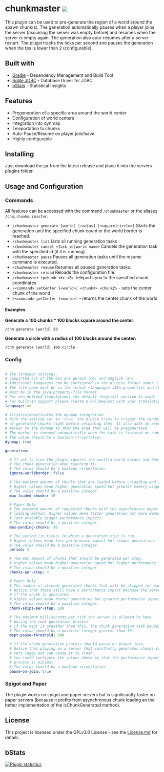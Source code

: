 # chunkmaster ![](https://abstruse.trivernis.net/badge/1)

This plugin can be used to pre-generate the region of a world around the spawn chunk(s).
The generation automatically pauses when a player joins the server (assuming the server was empty before)
and resumes when the server is empty again. The generation also auto-resumes after a server
restart. The plugin tracks the ticks per second and pauses the generation when the tps
is lower than 2 (configurable).

## Built with

- [Gradle](https://gradle.org/) - Dependency Management and Build Tool
- [Sqlite JDBC](https://bitbucket.org/xerial/sqlite-jdbc/) - Database Driver for JDBC
- [bStats](https://bstats.org/) - Statistical Insights

## Features

- Pregeneration of a specific area around the world center
- Configuration of world centers
- Integration into dynmap
- Teleportation to chunks
- Auto-Pause/Resume on player join/leave
- Highly configurable

## Installing

Just download the jar from the latest release and place it into the servers plugins folder.

## Usage and Configuration

### Commands

All features can be accessed with the command `/chunkmaster` or the aliases `/chm`, `chunkm`, `cmaster`.

- `/chunkmaster generate [world] [radius] [<square|circle>]` Starts the generation until the specified chunk count or the world border is reached.
- `/chunkmaster list` Lists all running generation tasks
- `/chunkmaster cancel <Task id|world name>` Cancels the generation task with the specified id (if it is running).
- `/chunkmaster pause` Pauses all generation tasks until the resume command is executed.
- `/chunkmaster resume` Resumes all paused generation tasks.
- `/chunkmaster reload` Reloads the configuration file.
- `/chunkmaster tpchunk <X> <Z>` Teleports you to the specified chunk coordinates.
- `/<command> setCenter [<world>] <chunkX> <chunkZ>` - sets the center chunk of the world
- `/<command> getCenter [<world>]` - returns the center chunk of the world

#### Examples
**Generate a 100 chunks * 100 blocks square around the center:**

`/chm generate [world] 50`

**Generate a circle with a radius of 100 blocks around the center:**

`/chm generate [world] 100 circle`

### Config

```yaml

# The language settings.
# Supported out of the box are german (de) and english (en).
# Additional languages can be configured in the plugins folder under i18n.
# The file name must be in the format <language>.i18n.properties and the content
# must be in the java-property-file format.
# For non-defined translations the default (english) version is used.
# For built-in support please create a PullRequest with your translation.
language: en

# Actiates/deactivates the dynmap integration.
# With the setting set to 'true' the plugin tries to trigger the rendering
# of generated chunks right before unloading them. It also adds an area
# marker to the dynmap to show the area that will be pregenerated.
# The marker is removed automatically when the task is finished or canceled.
# The value should be a boolean <true/false>
dynmap: true

generation:

  # If set to true the plugin ignores the vanilla world border and doesn't stop
  # the chunk generation when reaching it.
  # The value should be a boolean <true/false>
  ignore-worldborder: false

  # The maximum amount of chunks that are loaded before unloading and saving them.
  # Higher values mean higher generation speed but greater memory usage.
  # The value should be a positive integer.
  max-loaded-chunks: 10

  # Paper Only
  # The maximum amount of requested chunks with the asynchronous paper chunk
  # loading method. Higher values mean faster generation but more memory usage
  # (and probably bigger performance impact).
  # The value should be a positive integer.
  max-pending-chunks: 10

  # The period (in ticks) in which a generation step is run.
  # Higher values mean less performance impact but slower generation.
  # The value should be a positive integer.
  period: 2

  # The max amount of chunks that should be generated per step.
  # Higher values mean higher generation speed but higher performance impact.
  # The value should be a positive integer.
  chunks-per-step: 4

  # Paper Only
  # The number of already generated chunks that will be skipped for each step.
  # Notice that these still have a performance impact because the server needs to check
  # if the chunk is generated.
  # Higher values mean faster generation but greater performance impact.
  # The value should be a positive integer.
  chunk-skips-per-step: 100

  # The maximum milliseconds per tick the server is allowed to have
  # during the cunk generation process.
  # If the mspt is greather than this, the chunk generation task pauses.
  # The value should be a positive integer greater than 50.  
  mspt-pause-threshold: 500

  # If the chunk generation process should pause on player join.
  # Notice that playing on a server that constantly generates chunks can be
  # very laggy and can cause it to crash.
  # You could configure the values above so that the performance impact of the generation
  # process is minimal.
  # The value should be a boolean <true/false>
  pause-on-join: true
```

### Spigot and Paper

The plugin works on spigot and paper servers but is significantly faster on paper servers
(because it profits from asynchronous chunk loading an the better implementation of the
isChunkGenerated method).

## License

This project is licensed under the GPLv3.0 License - see the [License.md](https://github.com/Trivernis/spigot-chunkmaster/blob/master/LICENSE) for details.

## bStats

[![Plugin statistics](https://bstats.org/signatures/bukkit/chunkmaster.svg)](https://bstats.org/plugin/bukkit/Chunkmaster/5639)